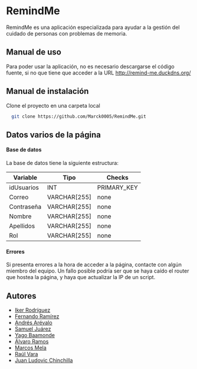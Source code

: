 
# RemindMe

RemindMe es una aplicación especializada para ayudar a la gestión del cuidado de personas con problemas de memoria.

## Manual de uso

Para poder usar la aplicación, no es necesario descargarse el código fuente, si no que tiene que acceder a la URL
http://remind-me.duckdns.org/

## Manual de instalación

Clone el proyecto en una carpeta local
```bash
  git clone https://github.com/Marck0005/RemindMe.git
```
## Datos varios de la página
#### Base de datos

La base de datos tiene la siguiente estructura:

| Variable             | Tipo                                                               | Checks |
| ----------------- | ------------------------------------------------------------------ | ------------------ |
| idUsuarios | INT | PRIMARY_KEY |
| Correo | VARCHAR[255] | none |
| Contraseña | VARCHAR[255] | none |
| Nombre | VARCHAR[255] | none |
| Apellidos | VARCHAR[255] | none |
| Rol | VARCHAR[255] | none |

#### Errores

Si presenta errores a la hora de acceder a la página, contacte con algún miembro del equipo. Un fallo
posible podría ser que se haya caído el router que hostea la página, y haya que actualizar la IP de 
un script.

## Autores

- [Iker Rodríguez](https://www.github.com/ikerUFV)
- [Fernando Ramírez](https://www.github.com/fernando5514)
- [Andrés Arévalo](https://www.github.com/AndresUFV)
- [Samuel Juárez](https://www.github.com/samueljuarezgordon)
- [Yago Baamonde](https://www.github.com/AndresUFV)
- [Álvaro Ramos](https://www.github.com/AndresUFV)
- [Marcos Mela](https://www.github.com/AndresUFV)
- [Raúl Vara](https://www.github.com/AndresUFV)
- [Juan Ludovic Chinchilla](https://www.github.com/AndresUFV)
